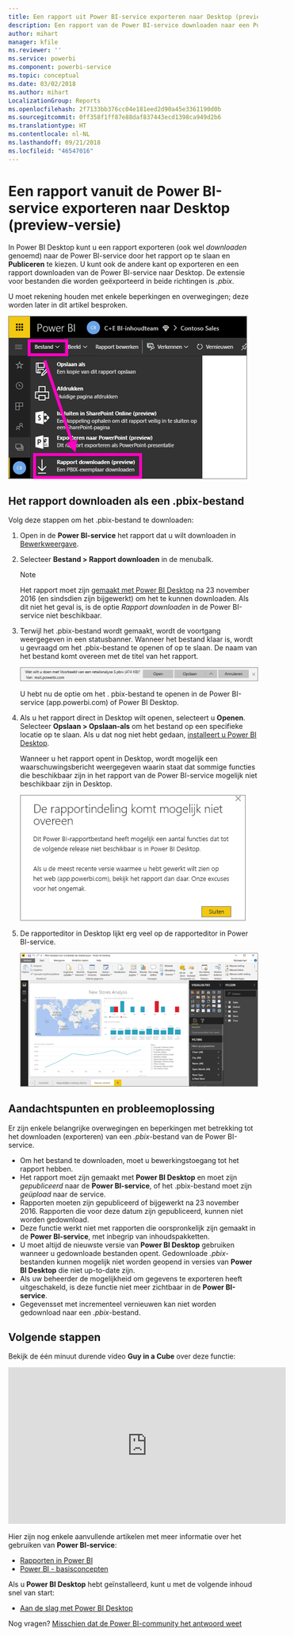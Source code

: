 ```yaml
---
title: Een rapport uit Power BI-service exporteren naar Desktop (preview-versie)
description: Een rapport van de Power BI-service downloaden naar een Power BI Desktop-bestand
author: mihart
manager: kfile
ms.reviewer: ''
ms.service: powerbi
ms.component: powerbi-service
ms.topic: conceptual
ms.date: 03/02/2018
ms.author: mihart
LocalizationGroup: Reports
ms.openlocfilehash: 2f7133bb376cc04e181eed2d90a45e3361190d0b
ms.sourcegitcommit: 0ff358f1ff87e88daf837443ecd1398ca949d2b6
ms.translationtype: HT
ms.contentlocale: nl-NL
ms.lasthandoff: 09/21/2018
ms.locfileid: "46547016"
---
```

# <a name="export-a-report-from-power-bi-service-to-desktop-preview"></a>Een rapport vanuit de Power BI-service exporteren naar Desktop (preview-versie)
In Power BI Desktop kunt u een rapport exporteren (ook wel *downloaden* genoemd) naar de Power BI-service door het rapport op te slaan en **Publiceren** te kiezen. U kunt ook de andere kant op exporteren en een rapport downloaden van de Power BI-service naar Desktop. De extensie voor bestanden die worden geëxporteerd in beide richtingen is *.pbix*.

U moet rekening houden met enkele beperkingen en overwegingen; deze worden later in dit artikel besproken.

![Vervolgkeuzelijst Bestand](media/service-export-to-pbix/power-bi-file-export.png)

## <a name="download-the-report-as-a-pbix"></a>Het rapport downloaden als een .pbix-bestand
Volg deze stappen om het .pbix-bestand te downloaden:

1. Open in de **Power BI-service** het rapport dat u wilt downloaden in [Bewerkweergave](consumer/end-user-reading-view.md).
2. Selecteer **Bestand > Rapport downloaden** in de menubalk.
   
   > [!NOTE]
   > Het rapport moet zijn [gemaakt met Power BI Desktop](guided-learning/publishingandsharing.yml?tutorial-step=2) na 23 november 2016 (en sindsdien zijn bijgewerkt) om het te kunnen downloaden. Als dit niet het geval is, is de optie *Rapport downloaden* in de Power BI-service niet beschikbaar.
   > 
   > 
3. Terwijl het .pbix-bestand wordt gemaakt, wordt de voortgang weergegeven in een statusbanner. Wanneer het bestand klaar is, wordt u gevraagd om het .pbix-bestand te openen of op te slaan. De naam van het bestand komt overeen met de titel van het rapport.
   
    ![Openen, opslaan of annuleren](media/service-export-to-pbix/power-bi-save-pbix.png)
   
    U hebt nu de optie om het . pbix-bestand te openen in de Power BI-service (app.powerbi.com) of Power BI Desktop.     
4. Als u het rapport direct in Desktop wilt openen, selecteert u **Openen**. Selecteer **Opslaan > Opslaan-als** om het bestand op een specifieke locatie op te slaan. Als u dat nog niet hebt gedaan, [installeert u Power BI Desktop](desktop-get-the-desktop.md).
   
    Wanneer u het rapport opent in Desktop, wordt mogelijk een waarschuwingsbericht weergegeven waarin staat dat sommige functies die beschikbaar zijn in het rapport van de Power BI-service mogelijk niet beschikbaar zijn in Desktop.
   
    ![Waarschuwingsvenster](media/service-export-to-pbix/power-bi-export-to-pbix_2.png)

5. De rapporteditor in Desktop lijkt erg veel op de rapporteditor in Power BI-service.  
   
    ![Rapporteditor in Desktop](media/service-export-to-pbix/power-bi-desktop.png)

## <a name="considerations-and-troubleshooting"></a>Aandachtspunten en probleemoplossing
Er zijn enkele belangrijke overwegingen en beperkingen met betrekking tot het downloaden (exporteren) van een *.pbix*-bestand van de Power BI-service.

* Om het bestand te downloaden, moet u bewerkingstoegang tot het rapport hebben.
* Het rapport moet zijn gemaakt met **Power BI Desktop** en moet zijn *gepubliceerd* naar de **Power BI-service**, of het .pbix-bestand moet zijn *geüpload* naar de service.
* Rapporten moeten zijn gepubliceerd of bijgewerkt na 23 november 2016. Rapporten die voor deze datum zijn gepubliceerd, kunnen niet worden gedownload.
* Deze functie werkt niet met rapporten die oorspronkelijk zijn gemaakt in de **Power BI-service**, met inbegrip van inhoudspakketten.
* U moet altijd de nieuwste versie van **Power BI Desktop** gebruiken wanneer u gedownloade bestanden opent. Gedownloade *.pbix*-bestanden kunnen mogelijk niet worden geopend in versies van **Power BI Desktop** die niet up-to-date zijn.
* Als uw beheerder de mogelijkheid om gegevens te exporteren heeft uitgeschakeld, is deze functie niet meer zichtbaar in de **Power BI-service**.
* Gegevensset met incrementeel vernieuwen kan niet worden gedownload naar een *.pbix*-bestand.

## <a name="next-steps"></a>Volgende stappen
Bekijk de één minuut durende video **Guy in a Cube** over deze functie:

<iframe width="560" height="315" src="https://www.youtube.com/embed/ymWqU5jiUl0" frameborder="0" allowfullscreen></iframe>

Hier zijn nog enkele aanvullende artikelen met meer informatie over het gebruiken van **Power BI-service**:

* [Rapporten in Power BI](consumer/end-user-reports.md)
* [Power BI - basisconcepten](consumer/end-user-basic-concepts.md)

Als u **Power BI Desktop** hebt geïnstalleerd, kunt u met de volgende inhoud snel van start:

* [Aan de slag met Power BI Desktop](desktop-getting-started.md)

Nog vragen? [Misschien dat de Power BI-community het antwoord weet](http://community.powerbi.com/)   

